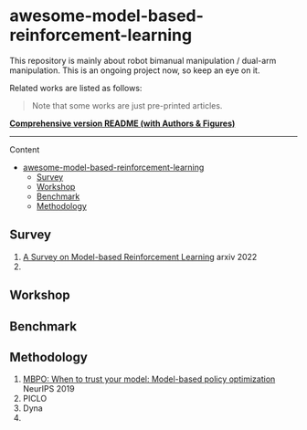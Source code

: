 # awesome-model-based-reinforcement-learning

This repository is mainly about robot bimanual manipulation / dual-arm manipulation. This is an ongoing project now, so keep an eye on it.

Related works are listed as follows:

> Note that some works are just pre-printed articles.

**[Comprehensive version README (with Authors & Figures)](./Comprehensive_readme.md)**

---

Content

- [awesome-model-based-reinforcement-learning](#awesome-model-based-reinforcement-learning)
  - [Survey](#survey)
  - [Workshop](#workshop)
  - [Benchmark](#benchmark)
  - [Methodology](#methodology)

## Survey

1. [A Survey on Model-based Reinforcement Learning](https://arxiv.org/pdf/2206.09328.pdf) arxiv 2022
1. 

## Workshop 



## Benchmark



## Methodology

1. [MBPO: When to trust your model: Model-based policy optimization]() NeurIPS 2019
2. PICLO
3. Dyna
4. 
